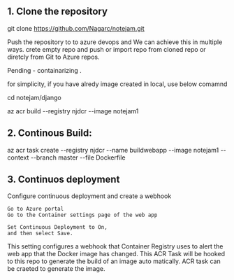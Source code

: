 ## 1. Clone the repository 

git clone https://github.com/Nagarc/notejam.git

Push the repository to to azure devops and  We can achieve this in multiple 
ways. crete empty repo and push or import repo from cloned repo or diretcly from Git to Azure repos. 

Pending - containarizing .

for simplicity, if you have alredy image created in local, use below comamnd

cd notejam/django

az acr build --registry njdcr --image notejam1


## 2. Continous Build: 

az acr task create --registry njdcr --name buildwebapp --image notejam1  --context <url of azure devops repo > --branch master --file Dockerfile 

## 3. Continuos deployment

Configure continuous deployment and create a webhook

    Go to Azure portal  
    Go to the Container settings page of the web app

    Set Continuous Deployment to On, 
    and then select Save. 
    
This setting configures a webhook that Container Registry uses to alert the web app that the Docker image has changed. This ACR Task will be hooked to this repo to generate the build 
of an image auto matically. ACR task can be craeted to generate the image.